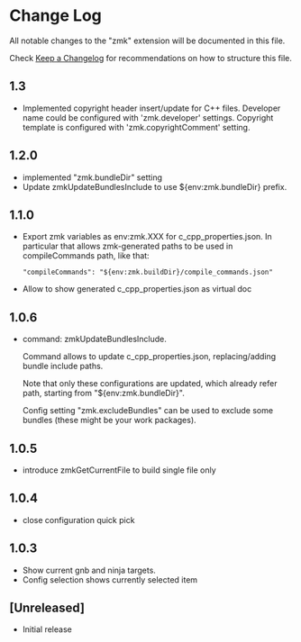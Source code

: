 # Change Log

All notable changes to the "zmk" extension will be documented in this file.

Check [Keep a Changelog](http://keepachangelog.com/) for recommendations on how to structure this file.

## 1.3

- Implemented copyright header insert/update for C++ files.
  Developer name could be configured with 'zmk.developer' settings.
  Copyright template is configured with 'zmk.copyrightComment' setting.
  

## 1.2.0

- implemented "zmk.bundleDir" setting
- Update zmkUpdateBundlesInclude to use ${env:zmk.bundleDir} prefix.

## 1.1.0

- Export zmk variables as env:zmk.XXX  for c_cpp_properties.json.
  In particular that allows zmk-generated paths to be used in compileCommands path, like that:

      "compileCommands": "${env:zmk.buildDir}/compile_commands.json"

- Allow to show generated c_cpp_properties.json as virtual doc

## 1.0.6

- command: zmkUpdateBundlesInclude.

  Command allows to update c_cpp_properties.json, replacing/adding bundle include paths.

  Note that only these configurations are updated, which already refer path, starting from "${env:zmk.bundleDir}".

  Config setting "zmk.excludeBundles" can be used to exclude some bundles (these might be your work packages).

## 1.0.5

- introduce zmkGetCurrentFile to build single file only

## 1.0.4

- close configuration quick pick

## 1.0.3

- Show current gnb and ninja targets.
- Config selection shows currently selected item

## [Unreleased]

- Initial release
